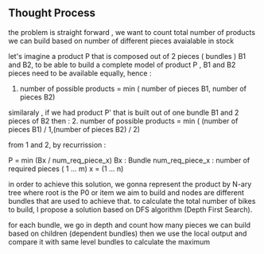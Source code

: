 ## Thought Process

the problem is straight forward , we want to count total number of products we can build based on number of different pieces avaialable in stock

let's imagine a product P that is composed out of 2 pieces ( bundles ) B1 and B2, to be able to build a complete model of product P , B1 and B2 pieces need to be available equally, hence :

1. number of possible products = min ( number of pieces B1, number of pieces B2)

similaraly , if we had product P' that is built out of one bundle B1 and 2 pieces of B2 then : 2. number of possible products = min ( (number of pieces B1) / 1,(number of pieces B2) / 2)

from 1 and 2, by recurrission :

P = min (Bx / num_req_piece_x)
Bx : Bundle
num_req_piece_x : number of required pieces ( 1 ... m)
x = (1 ... n)

in order to achieve this solution, we gonna represent the product by N-ary tree where root is the P0 or item we aim to build and nodes are different bundles that are used to achieve that. to calculate the total number of bikes to build, I propose a solution based on DFS algorithm (Depth First Search).

for each bundle, we go in depth and count how many pieces we can build based on children (dependent bundles) then we use the local output and compare it with same level bundles to calculate the maximum
